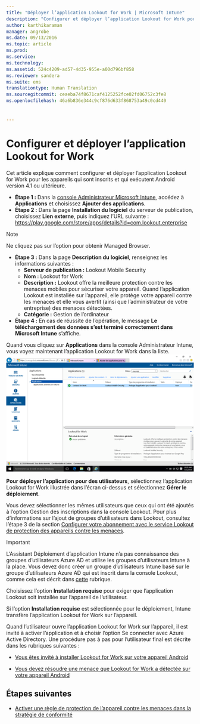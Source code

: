 ```yaml
---
title: "Déployer l’application Lookout for Work | Microsoft Intune"
description: "Configurer et déployer l’application Lookout for Work pour Android."
author: karthikaraman
manager: angrobe
ms.date: 09/13/2016
ms.topic: article
ms.prod: 
ms.service: 
ms.technology: 
ms.assetid: 524c4209-ad57-4d35-955e-a00d796bf858
ms.reviewer: sandera
ms.suite: ems
translationtype: Human Translation
ms.sourcegitcommit: ceaeba74f8671caf4125252fce02fd06752c3fe8
ms.openlocfilehash: 46a6b836e344c9cf876d633f868753a49c0cd440


---
```


# Configurer et déployer l’application Lookout for Work
Cet article explique comment configurer et déployer l’application Lookout for Work pour les appareils qui sont inscrits et qui exécutent Android version 4.1 ou ultérieure.

* **Étape 1 :** Dans la [console Administrateur Microsoft Intune](https://manage.microsoft.com), accédez à **Applications** et choisissez **Ajouter des applications**.   
* **Étape 2 :** Dans la page **Installation du logiciel** du serveur de publication, choisissez **Lien externe**, puis indiquez l’URL suivante : https://play.google.com/store/apps/details?id=com.lookout.enterprise
>[!NOTE]
>Ne cliquez pas sur l’option pour obtenir Managed Browser.

* **Étape 3 :** Dans la page **Description du logiciel**, renseignez les informations suivantes :
  * **Serveur de publication :** Lookout Mobile Security
  * **Nom :** Lookout for Work
  * **Description :** Lookout offre la meilleure protection contre les menaces mobiles pour sécuriser votre appareil. Quand l’application Lookout est installée sur l’appareil, elle protège votre appareil contre les menaces et elle vous avertit (ainsi que l’administrateur de votre entreprise) des menaces détectées.
  * **Catégorie :** Gestion de l’ordinateur
* **Étape 4 :** En cas de réussite de l’opération, le message **Le téléchargement des données s’est terminé correctement dans Microsoft Intune** s’affiche.

Quand vous cliquez sur **Applications** dans la console Administrateur Intune, vous voyez maintenant l’application Lookout for Work dans la liste. ![Capture d’écran de la page Applications dans la console Administrateur Intune montrant l’application Lookout for Work dans la liste](../media/mtp/lookout-app-listed-intune-console.png)

**Pour déployer l’application pour des utilisateurs**, sélectionnez l’application Lookout for Work illustrée dans l’écran ci-dessus et sélectionnez **Gérer le déploiement**.

Vous devez sélectionner les mêmes utilisateurs que ceux qui ont été ajoutés à l’option Gestion des inscriptions dans la console Lookout.  Pour plus d’informations sur l’ajout de groupes d’utilisateurs dans Lookout, consultez l’étape 3 de la section [Configurer votre abonnement avec le service Lookout de protection des appareils contre les menaces](set-up-your-subscription-with-lookout-mtp#configure-your-subscription-with-lookout-mtp).
>[!IMPORTANT]
> L’Assistant Déploiement d’application Intune n’a pas connaissance des groupes d’utilisateurs Azure AD et utilise les groupes d’utilisateurs Intune à la place. Vous devez donc créer un groupe d’utilisateurs Intune basé sur le groupe d’utilisateurs Azure AD qui est inscrit dans la console Lookout, comme cela est décrit dans [cette](plan-your-user-and-device-groups.md) rubrique.

Choisissez l’option **Installation requise** pour exiger que l’application Lookout soit installée sur l’appareil de l’utilisateur.


Si l’option **Installation requise** est sélectionnée pour le déploiement, Intune transfère l’application Lookout for Work sur l’appareil.   

Quand l’utilisateur ouvre l’application Lookout for Work sur l’appareil, il est invité à activer l’application et à choisir l’option Se connecter avec Azure Active Directory. Une procédure pas à pas pour l’utilisateur final est décrite dans les rubriques suivantes :

* [Vous êtes invité à installer Lookout for Work sur votre appareil Android](http://docs.microsoft.com/intune/enduser/you-are-prompted-to-install-lookout-for-work-android)

* [Vous devez résoudre une menace que Lookout for Work a détectée sur votre appareil Android](http://docs.microsoft.com/intune/enduser/you-need-to-resolve-a-threat-found-by-lookout-for-work-android)

## Étapes suivantes
* [Activer une règle de protection de l’appareil contre les menaces dans la stratégie de conformité](enable-device-threat-protection-rule-in-compliance-policy.md)



<!--HONumber=Sep16_HO4-->


